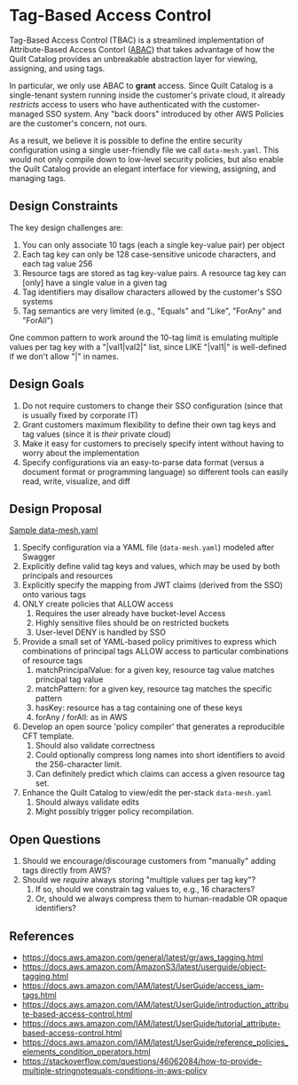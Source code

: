 # Tag-Based Access Control

Tag-Based Access Control (TBAC) is a streamlined implementation of Attribute-Based Access Contorl ([ABAC](https://aws.amazon.com/identity/attribute-based-access-control/)) that takes advantage of how the Quilt Catalog provides an unbreakable abstraction layer for viewing, assigning, and using tags.

In particular, we only use ABAC to **grant** access.
Since Quilt Catalog is a single-tenant system running inside the customer's private cloud, it already _restricts_ access to users who have authenticated with the customer-managed SSO system.  Any "back doors" introduced by other AWS Policies are the customer's concern, not ours.

As a result, we believe it is possible to define the entire security configuration using a single user-friendly file we call `data-mesh.yaml`. This would not only compile down to low-level security policies, but also enable the Quilt Catalog provide an elegant interface for viewing, assigning,
and managing tags.

## Design Constraints

The key design challenges are:

1. You can only associate 10 tags (each a single key-value pair) per object
2. Each tag key can only be 128 case-sensitive unicode characters, and each tag value 256
3. Resource tags are stored as tag key-value pairs. A resource tag key can [only] have a single value in a given tag
4. Tag identifiers may disallow characters allowed by the customer's SSO systems
5. Tag semantics are very limited (e.g., "Equals" and "Like", "ForAny" and "ForAll")  

One common pattern to work around the 10-tag limit is emulating multiple values per tag key with a "|val1|val2|" list, since LIKE "|val1|" is well-defined if we don't allow "|" in names.

## Design Goals

1. Do not require customers to change their SSO configuration (since that is usually fixed by corporate IT)
1. Grant customers maximum flexibility to define their own tag keys and tag values (since it is _their_ private cloud)
1. Make it easy for customers to precisely specify intent without having to worry about the implementation
1. Specify configurations via an easy-to-parse data format (versus a document format or programming language) so different tools can easily read, write, visualize, and diff

## Design Proposal

[Sample data-mesh.yaml](./data-mesh.yaml)

1. Specify configuration via a YAML file (`data-mesh.yaml`) modeled after Swagger
1. Explicitly define valid tag keys and values, which may be used by both principals and resources
1. Explicitly specify the mapping from JWT claims (derived from the SSO) onto various tags
1. ONLY create policies that ALLOW access
    1. Requires the user already have bucket-level Access
    1. Highly sensitive files should be on restricted buckets
    1. User-level DENY is handled by SSO
1. Provide a small set of YAML-based policy primitives to express which combinations of principal tags ALLOW access to particular combinations of resource tags
    1. matchPrincipalValue: for a given key, resource tag value matches principal tag value
    1. matchPattern: for a given key, resource tag matches the specific pattern
    1. hasKey: resource has a tag containing one of these keys
    1. forAny / forAll: as in AWS
1. Develop an open source 'policy compiler' that generates a reproducible CFT template.
    1. Should also validate correctness
    2. Could optionally compress long names into short identifiers to avoid the 256-character limit.
    3. Can definitely predict which claims can access a given resource tag set.
1. Enhance the Quilt Catalog to view/edit the per-stack `data-mesh.yaml`
    1. Should always validate edits
    2. Might possibly trigger policy recompilation.

## Open Questions

1. Should we encourage/discourage customers from "manually" adding tags directly from AWS?
1. Should we _require_ always storing "multiple values per tag key"?
    1. If so, should we constrain tag values to, e.g., 16 characters?
    1. Or, should we always compress them to human-readable OR opaque identifiers?

## References

- <https://docs.aws.amazon.com/general/latest/gr/aws_tagging.html>
- <https://docs.aws.amazon.com/AmazonS3/latest/userguide/object-tagging.html>
- <https://docs.aws.amazon.com/IAM/latest/UserGuide/access_iam-tags.html>
- <https://docs.aws.amazon.com/IAM/latest/UserGuide/introduction_attribute-based-access-control.html>
- <https://docs.aws.amazon.com/IAM/latest/UserGuide/tutorial_attribute-based-access-control.html>
- <https://docs.aws.amazon.com/IAM/latest/UserGuide/reference_policies_elements_condition_operators.html>
- <https://stackoverflow.com/questions/46062084/how-to-provide-multiple-stringnotequals-conditions-in-aws-policy>
